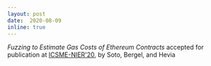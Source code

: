 ```yaml
--- 
layout: post 
date:  2020-08-09
inline: true
---
```

_Fuzzing to Estimate Gas Costs of Ethereum Contracts_ accepted for publication at [ICSME-NIER'20](https://icsme2020.github.io/cfp/NIERTrackCFP.html), by Soto, Bergel, and Hevia

